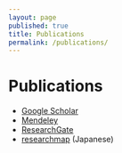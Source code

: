 ```yaml
---
layout: page
published: true
title: Publications
permalink: /publications/
---
```


# Publications

* [Google Scholar](https://scholar.google.co.jp/citations?user=Tkhld1sAAAAJ&hl=en)
* [Mendeley](https://www.mendeley.com/profiles/hong-chen3/)
* [ResearchGate](https://www.researchgate.net/profile/Hong_Chen18)
* [researchmap](https://researchmap.jp/hchen/) (Japanese)
